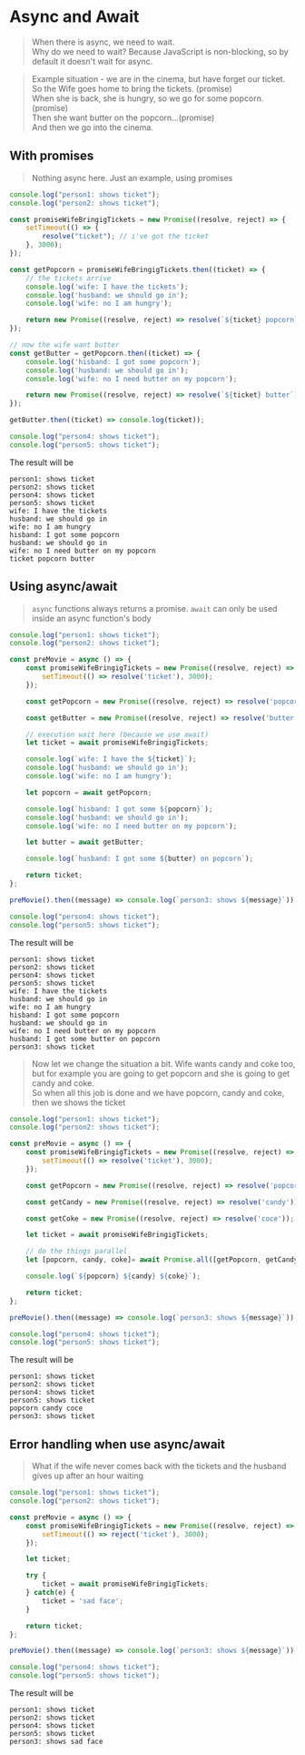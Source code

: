 # Async and Await

> When there is async, we need to wait.  
> Why do we need to wait? Because JavaScript is non-blocking, so by default it doesn't wait for async.

> Example situation - we are in the cinema, but have forget our ticket.
> So the Wife goes home to bring the tickets. (promise)  
> When she is back, she is hungry, so we go for some popcorn. (promise)  
> Then she want butter on the popcorn...(promise)  
> And then we go into the cinema.


## With promises

> Nothing async here. Just an example, using promises

```javascript
console.log("person1: shows ticket");
console.log("person2: shows ticket");

const promiseWifeBringigTickets = new Promise((resolve, reject) => {
    setTimeout(() => {
        resolve("ticket"); // i've got the ticket
    }, 3000);
});

const getPopcorn = promiseWifeBringigTickets.then((ticket) => {
    // the tickets arrive
    console.log('wife: I have the tickets');
    console.log('husband: we should go in');
    console.log('wife: no I am hungry');

    return new Promise((resolve, reject) => resolve(`${ticket} popcorn`));
});

// now the wife want butter
const getButter = getPopcorn.then((ticket) => {
    console.log('hisband: I got some popcorn');
    console.log('husband: we should go in');
    console.log('wife: no I need butter on my popcorn');

    return new Promise((resolve, reject) => resolve(`${ticket} butter`));
});

getButter.then((ticket) => console.log(ticket));

console.log("person4: shows ticket");
console.log("person5: shows ticket");
```

The result will be
```
person1: shows ticket
person2: shows ticket
person4: shows ticket
person5: shows ticket
wife: I have the tickets
husband: we should go in
wife: no I am hungry
hisband: I got some popcorn
husband: we should go in
wife: no I need butter on my popcorn
ticket popcorn butter
```


## Using async/await

> `async` functions always returns a promise. `await` can only be used inside an async function's body

```javascript
console.log("person1: shows ticket");
console.log("person2: shows ticket");

const preMovie = async () => {
    const promiseWifeBringigTickets = new Promise((resolve, reject) => {
        setTimeout(() => resolve('ticket'), 3000);
    });

    const getPopcorn = new Promise((resolve, reject) => resolve('popcorn'));

    const getButter = new Promise((resolve, reject) => resolve('butter'));

    // execution wait here (because we use await)
    let ticket = await promiseWifeBringigTickets;

    console.log(`wife: I have the ${ticket}`);
    console.log('husband: we should go in');
    console.log('wife: no I am hungry');

    let popcorn = await getPopcorn;

    console.log(`hisband: I got some ${popcorn}`);
    console.log('husband: we should go in');
    console.log('wife: no I need butter on my popcorn');

    let butter = await getButter;

    console.log(`husband: I got some ${butter} on popcorn`);

    return ticket;
};

preMovie().then((message) => console.log(`person3: shows ${message}`)); // person3: shows ticket

console.log("person4: shows ticket");
console.log("person5: shows ticket");
```

The result will be
```
person1: shows ticket
person2: shows ticket
person4: shows ticket
person5: shows ticket
wife: I have the tickets
husband: we should go in
wife: no I am hungry
hisband: I got some popcorn
husband: we should go in
wife: no I need butter on my popcorn
husband: I got some butter on popcorn
person3: shows ticket
```


> Now let we change the situation a bit.
> Wife wants candy and coke too, but for example you are going to get popcorn and she 
> is going to get candy and coke.  
> So when all this job is done and we have popcorn, candy and coke, then we shows the ticket

```javascript
console.log("person1: shows ticket");
console.log("person2: shows ticket");

const preMovie = async () => {
    const promiseWifeBringigTickets = new Promise((resolve, reject) => {
        setTimeout(() => resolve('ticket'), 3000);
    });

    const getPopcorn = new Promise((resolve, reject) => resolve('popcorn'));

    const getCandy = new Promise((resolve, reject) => resolve('candy'));

    const getCoke = new Promise((resolve, reject) => resolve('coce'));

    let ticket = await promiseWifeBringigTickets;

    // do the things parallel
    let [popcorn, candy, coke]= await Promise.all([getPopcorn, getCandy, getCoke]);

    console.log(`${popcorn} ${candy} ${coke}`);

    return ticket;
};

preMovie().then((message) => console.log(`person3: shows ${message}`)); // person3: shows ticket

console.log("person4: shows ticket");
console.log("person5: shows ticket");
```

The result will be
```
person1: shows ticket
person2: shows ticket
person4: shows ticket
person5: shows ticket
popcorn candy coce
person3: shows ticket
```


## Error handling when use async/await

> What if the wife never comes back with the tickets and the husband gives up after an hour waiting

```javascript
console.log("person1: shows ticket");
console.log("person2: shows ticket");

const preMovie = async () => {
    const promiseWifeBringigTickets = new Promise((resolve, reject) => {
        setTimeout(() => reject('ticket'), 3000);
    });

    let ticket;

    try {
        ticket = await promiseWifeBringigTickets;
    } catch(e) {
        ticket = 'sad face';
    }

    return ticket;
};

preMovie().then((message) => console.log(`person3: shows ${message}`)); // person3: shows ticket

console.log("person4: shows ticket");
console.log("person5: shows ticket");
```

The result will be
```
person1: shows ticket
person2: shows ticket
person4: shows ticket
person5: shows ticket
person3: shows sad face
```